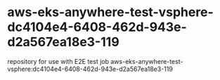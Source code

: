 # aws-eks-anywhere-test-vsphere-dc4104e4-6408-462d-943e-d2a567ea18e3-119
repository for use with E2E test job aws-eks-anywhere-test-vsphere:dc4104e4-6408-462d-943e-d2a567ea18e3-119

